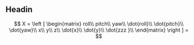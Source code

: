 ## Headin

$$
X = \left [ \begin{matrix}
roll\\
pitch\\
yaw\\
\dot{roll}\\
\dot{pitch}\\
\dot{yaw}\\
x\\
y\\
z\\
\dot{x}\\
\dot{y}\\
\dot{zzz }\\
\end{matrix}
\right ] = 
$$
